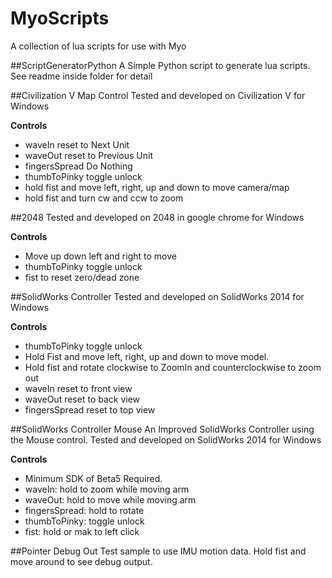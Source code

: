 MyoScripts
==========

A collection of lua scripts for use with Myo

##ScriptGeneratorPython
A Simple Python script to generate lua scripts. See readme inside folder for detail

##Civilization V Map Control
Tested and developed on Civilization V for Windows

**Controls**
* waveIn reset to Next Unit
* waveOut reset to Previous Unit
* fingersSpread Do Nothing
* thumbToPinky toggle unlock
* hold fist and move left, right, up and down to move camera/map
* hold fist and turn cw and ccw to zoom

##2048
Tested and developed on 2048 in google chrome for Windows

**Controls**
* Move up down left and right to move
* thumbToPinky toggle unlock
* fist to reset zero/dead zone

##SolidWorks Controller
Tested and developed on SolidWorks 2014 for Windows

**Controls**
* thumbToPinky toggle unlock
* Hold Fist and move left, right, up and down to move model.
* Hold fist and rotate clockwise to ZoomIn and counterclockwise to zoom out
* waveIn reset to front view
* waveOut reset to back view
* fingersSpread reset to top view

##SolidWorks Controller Mouse
An Improved SolidWorks Controller using the Mouse control.  Tested and developed on SolidWorks 2014 for Windows

**Controls**
* Minimum SDK of Beta5 Required.
* waveIn: hold to zoom while moving arm
* waveOut: hold to move while moving arm
* fingersSpread: hold to rotate
* thumbToPinky: toggle unlock
* fist: hold or mak to left click

##Pointer Debug Out
Test sample to use IMU motion data.  Hold fist and move around to see debug output.

